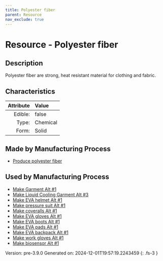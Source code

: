 ```yaml
---
title: Polyester fiber
parent: Resource
nav_exclude: true
---
```

# Resource - Polyester fiber

## Description
&#10;&#9;&#9;Polyester fiber are strong, heat resistant material for clothing and fabric.&#10;&#9;

## Characteristics

| Attribute      | Value |
|--------:|:------|
|Edible:|false|
|Type:|Chemical|
|Form:|Solid|
 
## Made by Manufacturing Process

- [Produce polyester fiber](../process/produce-polyester-fiber.html)

## Used by Manufacturing Process

- [Make Garment Alt #1](../process/make-garment-alt--1.html)
- [Make Liquid Cooling Garment Alt #3](../process/make-liquid-cooling-garment-alt--3.html)
- [Make EVA helmet Alt #1](../process/make-eva-helmet-alt--1.html)
- [Make pressure suit Alt #1](../process/make-pressure-suit-alt--1.html)
- [Make coveralls Alt #1](../process/make-coveralls-alt--1.html)
- [Make EVA gloves Alt #1](../process/make-eva-gloves-alt--1.html)
- [Make EVA boots Alt #1](../process/make-eva-boots-alt--1.html)
- [Make EVA pads Alt #1](../process/make-eva-pads-alt--1.html)
- [Make EVA backpack Alt #1](../process/make-eva-backpack-alt--1.html)
- [Make work gloves Alt #1](../process/make-work-gloves-alt--1.html)
- [Make biosensor Alt #1](../process/make-biosensor-alt--1.html)


    

Version: pre-3.9.0 Generated on: 2024-12-01T19:57:19.2243459
{: .fs-3 }
